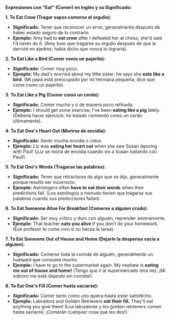 
**Expresiones con "Eat" (Comer) en Inglés y su Significado:**

**1. To Eat Crow (Tragar sapos comerse el orgullo):**

*   **Significado:** Tener que reconocer un error, generalmente después de haber estado seguro de lo contrario.
*   **Ejemplo:** Amy had to **eat crow** after I defeated her at chess; she'd said I'd never do it. (Amy tuvo que tragarse su orgullo después de que la derroté en ajedrez; había dicho que nunca lo lograría).

**2. To Eat Like a Bird (Comer como un pajarito):**

*   **Significado:** Comer muy poco.
*   **Ejemplo:** My dad's worried about my little sister; he says she **eats like a bird.** (Mi papá está preocupado por mi hermana pequeña; dice que come como un pajarito).

**3. To Eat Like a Pig (Comer como un cerdo):**

*   **Significado:** Comer mucho y o de manera poco refinada.
*   **Ejemplo:** I should get some exercise; I've been **eating like a pig** lately. (Debería hacer ejercicio; he estado comiendo como un cerdo últimamente).

**4. To Eat One's Heart Out (Morirse de envidia):**

*   **Significado:** Sentir mucha envidia o celos.
*   **Ejemplo:** Liz was **eating her heart out** when she saw Susan dancing with Paul! (¡Liz se moría de envidia cuando vio a Susan bailando con Paul!).

**5. To Eat One's Words (Tragarse las palabras):**

*   **Significado:** Tener que retractarse de algo que se dijo, generalmente porque resultó ser incorrecto.
*   **Ejemplo:** Astrologers often **have to eat their words** when their predictions fail. (Los astrólogos a menudo tienen que tragarse sus palabras cuando sus predicciones fallan).

**6. To Eat Someone Alive For Breakfast (Comerse a alguien crudo):**

*   **Significado:** Ser muy crítico y duro con alguien, reprender severamente.
*   **Ejemplo:** That teacher **eats you alive** if you don't do your homework. (Ese profesor te come vivo si no haces la tarea).

**7. To Eat Someone Out of House and Home (Dejarle la despensa vacía a alguien):**

*   **Significado:** Comerse toda la comida de alguien, generalmente un huésped que consume mucho.
*   **Ejemplo:** I have to go to the supermarket again. My nephew is **eating me out of house and home!** (Tengo que ir al supermercado otra vez. ¡Mi sobrino me está dejando sin comida!).

**8. To Eat One's Fill (Comer hasta saciarse):**

*   **Significado:** Comer tanto como uno quiera hasta estar satisfecho.
*   **Ejemplo:** Labradors and Golden Retrievers **eat their fill.** They'll eat anything you give them! (Los labradores y los golden retrievers comen hasta saciarse. ¡Comerán cualquier cosa que les des!).
